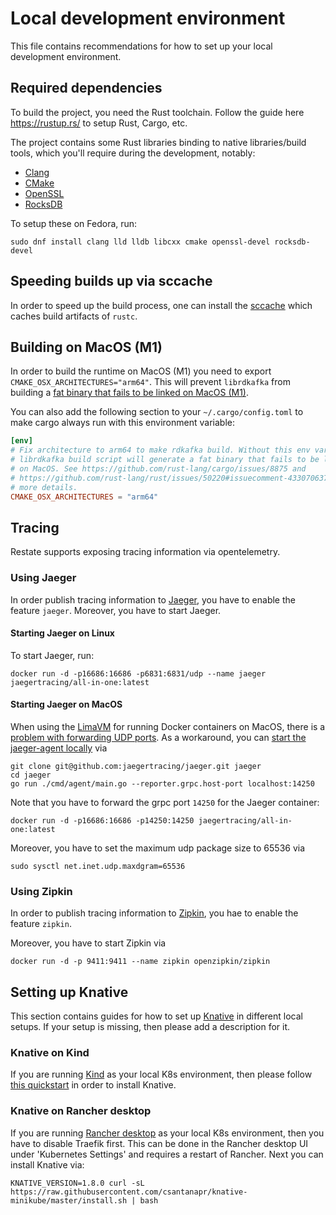 # Local development environment

This file contains recommendations for how to set up your local development environment.

## Required dependencies

To build the project, you need the Rust toolchain. Follow the guide here https://rustup.rs/ to setup Rust, Cargo, etc.

The project contains some Rust libraries binding to native libraries/build tools, which you'll require during the development, notably:

* [Clang](https://clang.llvm.org/)
* [CMake](https://cmake.org/)
* [OpenSSL](https://www.openssl.org/)
* [RocksDB](http://rocksdb.org/)

To setup these on Fedora, run:

```
sudo dnf install clang lld lldb libcxx cmake openssl-devel rocksdb-devel
```

## Speeding builds up via sccache

In order to speed up the build process, one can install the [sccache](https://github.com/mozilla/sccache) which caches build artifacts of `rustc`.

## Building on MacOS (M1)

In order to build the runtime on MacOS (M1) you need to export `CMAKE_OSX_ARCHITECTURES="arm64"`.
This will prevent `librdkafka` from building a [fat binary that fails to be linked on MacOS (M1)](https://github.com/rust-lang/cargo/issues/8875).

You can also add the following section to your `~/.cargo/config.toml` to make cargo always run with this environment variable:

```toml
[env]
# Fix architecture to arm64 to make rdkafka build. Without this env var, the
# librdkafka build script will generate a fat binary that fails to be linked
# on MacOS. See https://github.com/rust-lang/cargo/issues/8875 and
# https://github.com/rust-lang/rust/issues/50220#issuecomment-433070637 for
# more details.
CMAKE_OSX_ARCHITECTURES = "arm64"
```

## Tracing

Restate supports exposing tracing information via opentelemetry.

### Using Jaeger

In order publish tracing information to [Jaeger](https://www.jaegertracing.io/), you have to enable the feature `jaeger`.
Moreover, you have to start Jaeger.

#### Starting Jaeger on Linux

To start Jaeger, run:

```shell
docker run -d -p16686:16686 -p6831:6831/udp --name jaeger jaegertracing/all-in-one:latest
```

#### Starting Jaeger on MacOS

When using the [LimaVM](https://github.com/lima-vm/lima) for running Docker containers on MacOS, there is a [problem with forwarding UDP ports](https://github.com/lima-vm/lima/issues/366).
As a workaround, you can [start the jaeger-agent locally](https://www.jaegertracing.io/docs/1.6/getting-started/#running-individual-jaeger-components) via

```shell
git clone git@github.com:jaegertracing/jaeger.git jaeger
cd jaeger
go run ./cmd/agent/main.go --reporter.grpc.host-port localhost:14250
```

Note that you have to forward the grpc port `14250` for the Jaeger container:

```shell
docker run -d -p16686:16686 -p14250:14250 jaegertracing/all-in-one:latest
```

Moreover, you have to set the maximum udp package size to 65536 via

```shell
sudo sysctl net.inet.udp.maxdgram=65536
```

### Using Zipkin

In order to publish tracing information to [Zipkin](https://zipkin.io/), you hae to enable the feature `zipkin`.

Moreover, you have to start Zipkin via

```shell
docker run -d -p 9411:9411 --name zipkin openzipkin/zipkin
```

## Setting up Knative

This section contains guides for how to set up [Knative](https://knative.dev/) in different local setups.
If your setup is missing, then please add a description for it.

### Knative on Kind

If you are running [Kind](https://kind.sigs.k8s.io/docs/user/quick-start/) as your local K8s environment, then please follow [this quickstart](https://knative.dev/docs/install/quickstart-install/) in order to install Knative.

### Knative on Rancher desktop

If you are running [Rancher desktop](https://rancherdesktop.io/) as your local K8s environment, then you have to disable Traefik first. 
This can be done in the Rancher desktop UI under 'Kubernetes Settings' and requires a restart of Rancher.
Next you can install Knative via:

```shell
KNATIVE_VERSION=1.8.0 curl -sL https://raw.githubusercontent.com/csantanapr/knative-minikube/master/install.sh | bash
```